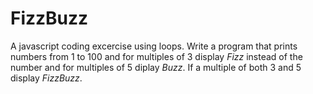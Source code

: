 # FizzBuzz
A javascript coding excercise using loops. Write a program that prints numbers from 1 to 100 and for multiples of 3 display *Fizz* instead of the number and for multiples of 5 diplay *Buzz*. If a multiple of both 3 and 5 display *FizzBuzz*.  
